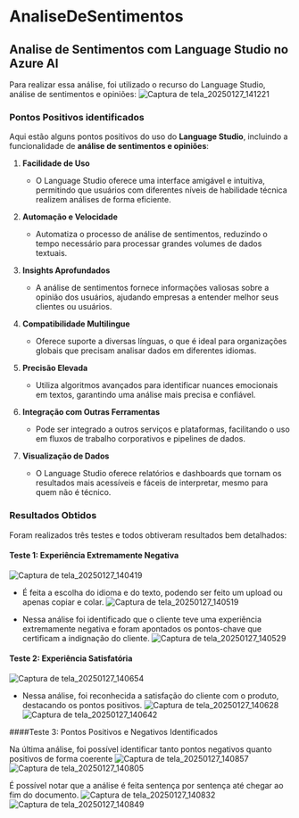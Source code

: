 # AnaliseDeSentimentos

## Analise de Sentimentos com Language Studio no Azure AI


Para realizar essa análise, foi utilizado o recurso do Language Studio, análise de sentimentos e opiniões:
![Captura de tela_20250127_141221](https://github.com/user-attachments/assets/824ef517-7d7b-4dea-b483-05f4233ebc88)

### Pontos Positivos identificados

Aqui estão alguns pontos positivos do uso do **Language Studio**, incluindo a funcionalidade de **análise de sentimentos e opiniões**:

1. **Facilidade de Uso**

   - O Language Studio oferece uma interface amigável e intuitiva, permitindo que usuários com diferentes níveis de habilidade técnica realizem análises de forma eficiente.

2. **Automação e Velocidade**

   - Automatiza o processo de análise de sentimentos, reduzindo o tempo necessário para processar grandes volumes de dados textuais.

3. **Insights Aprofundados**

   - A análise de sentimentos fornece informações valiosas sobre a opinião dos usuários, ajudando empresas a entender melhor seus clientes ou usuários.

4. **Compatibilidade Multilingue**

   - Oferece suporte a diversas línguas, o que é ideal para organizações globais que precisam analisar dados em diferentes idiomas.

5. **Precisão Elevada**

   - Utiliza algoritmos avançados para identificar nuances emocionais em textos, garantindo uma análise mais precisa e confiável.

6. **Integração com Outras Ferramentas**

   - Pode ser integrado a outros serviços e plataformas, facilitando o uso em fluxos de trabalho corporativos e pipelines de dados.

7. **Visualização de Dados**

   - O Language Studio oferece relatórios e dashboards que tornam os resultados mais acessíveis e fáceis de interpretar, mesmo para quem não é técnico.

### Resultados Obtidos

Foram realizados três testes e todos obtiveram resultados bem detalhados:

#### Teste 1: Experiência Extremamente Negativa
![Captura de tela_20250127_140419](https://github.com/user-attachments/assets/cd91d745-7407-4b78-ab73-0f278b1908e1)

- É feita a escolha do idioma e do texto, podendo ser feito um upload ou apenas copiar e colar.
![Captura de tela_20250127_140519](https://github.com/user-attachments/assets/456bcd3c-6fe9-475b-8d81-5b020e3908ff)

- Nessa análise foi identificado que o cliente teve uma experiência extremamente negativa e foram apontados os pontos-chave que certificam a indignação do cliente.
![Captura de tela_20250127_140529](https://github.com/user-attachments/assets/42404270-5332-4f4e-ae42-ff90aac98e47)

#### Teste 2: Experiência Satisfatória
![Captura de tela_20250127_140654](https://github.com/user-attachments/assets/22566828-a462-4849-bdd8-f420454080d6)

- Nessa análise, foi reconhecida a satisfação do cliente com o produto, destacando os pontos positivos.
![Captura de tela_20250127_140628](https://github.com/user-attachments/assets/c90f2bea-6a47-4b1c-a161-4c761d2feb53)
![Captura de tela_20250127_140642](https://github.com/user-attachments/assets/eac4c41c-3290-4e94-a03b-97f95c785ea9)


####Teste 3: Pontos Positivos e Negativos Identificados

Na última análise, foi possível identificar tanto pontos negativos quanto positivos de forma coerente
![Captura de tela_20250127_140857](https://github.com/user-attachments/assets/86260caf-bace-4e1d-88bf-65056ad38aea)
![Captura de tela_20250127_140805](https://github.com/user-attachments/assets/52c4cb5d-5cb8-414c-bdf4-95b3653ed864)

É possível notar que a análise é feita sentença por sentença até chegar ao fim do documento.
![Captura de tela_20250127_140832](https://github.com/user-attachments/assets/199d6926-2c04-4dd1-a900-7661646c5a88)
![Captura de tela_20250127_140849](https://github.com/user-attachments/assets/4ad493b0-9773-4da8-ad05-592aa4363594)


